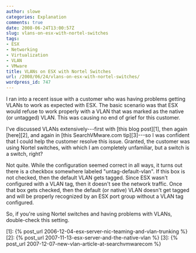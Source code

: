 ```yaml
---
author: slowe
categories: Explanation
comments: true
date: 2008-06-24T13:00:57Z
slug: vlans-on-esx-with-nortel-switches
tags:
- ESX
- Networking
- Virtualization
- VLAN
- VMware
title: VLANs on ESX with Nortel Switches
url: /2008/06/24/vlans-on-esx-with-nortel-switches/
wordpress_id: 747
---
```


I ran into a recent issue with a customer who was having problems getting VLANs to work as expected with ESX. The basic scenario was that ESX would refuse to work properly with a VLAN that was marked as the native (or untagged) VLAN. This was causing no end of grief for this customer.

I've discussed VLANs extensively---first with [this blog post][1], then again [here][2], and again in [this SearchVMware.com tip][3]---so I was confident that I could help the customer resolve this issue. Granted, the customer was using Nortel switches, with which I am completely unfamiliar, but a switch is a switch, right?

Not quite. While the configuration seemed correct in all ways, it turns out there is a checkbox somewhere labeled "untag-default-vlan". If this box is not checked, then the default VLAN gets tagged. Since ESX wasn't configured with a VLAN tag, then it doesn't see the network traffic. Once that box gets checked, then the default (or native) VLAN doesn't get tagged and will be properly recognized by an ESX port group without a VLAN tag configured.

So, if you're using Nortel switches and having problems with VLANs, double-check this setting.

[1]: {% post_url 2006-12-04-esx-server-nic-teaming-and-vlan-trunking %}
[2]: {% post_url 2007-11-13-esx-server-and-the-native-vlan %}
[3]: {% post_url 2007-12-07-new-vlan-article-at-searchvmwarecom %}
